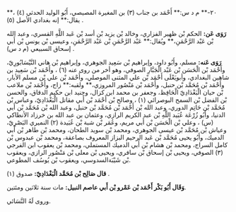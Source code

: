 ٢٠-** م د س:** أَحْمَد بن جناب (٣) بن المغيرة المصيصي، أَبُو الوليد الحدثي (٤) ،** يقال:** إنه بغدادي الأصل (٥) .

**رَوَى عَن:** الحكم بْن ظهير الفزاري، وخالد بْن يزيد بْن أسد بْن عَبد اللَّهِ القسري، وعبد الله بْن عَبْد الرَّحْمَنِ،** ويُقال:** عَبْد الرَّحْمَنِ بْن عَبْد الرَّحْمَنِ، وعيسى بْن يونس بْن أَبي إسحاق السبيعي (م د س) .

**رَوَى عَنه:** مسلم، وأَبُو داود، وإبراهيم بْن سَعِيد الجوهري، وإبراهيم بْن هاني النَّيْسَابُورِيّ، وأَحْمَد بْن الْحَسَن بْن عَبْد الْجَبَّارِ الصوفي، وهو أخر من روى عنه (٦) ، وأَحْمَد بْن سَعِيد بن شاهين البغدادي، وأبويَعْلَى أَحْمَد بْن علي المثنى الموصلي، وأَحْمَد بْن علي بْن مسلم الأبار، وأَحْمَد بْن مُحَمَّد بْن حنبل، وأَحْمَد بْن مَنْصُور المروزي،** ولقبه:** زاج، وأَحْمَد بْن ملاعب بْن حيان الْبَغْدَادِيّ الْحَافِظ، وجعفر بن محمد ابن كزال، وجنيد ابن حكيم الدقاق، والحسن بْن الفضل بْن السمح البوصرائي (١) ، وصالح بْن أَحْمَد بْن أَبي مقاتل الْبَغْدَادِيّ، وعباس بْن مُحَمَّد بْن حَاتِم الدوري، وعبد الله بْن أَحْمَد بْن مُحَمَّد بْن حنبل، وعبد الله بْن مُحَمَّد بْن أَبي الدنيا، وأَبُو زُرْعَة عُبَيد اللَّهِ بْن عبد الكريم الرازي، وعثمان بن عبد الله بن خرزاد الأنطاكي (س) ، وعلي بْن الْحَسَن بْن أَبي مريم، وعُمَر بْن شبة بْن عُبَيدة (٢) النميري البَصْرِيّ، وعياش بْن مُحَمَّد بْن عيسى الجوهري، ومحمد بْن سويد الطحان، ومحمد بْن طاهر بْن أَبي الدميك، وأَبُو يحيى مُحَمَّد بْن عَبد الرحيم البزاز المعروف بصاعقة، ومحمد بْن عبدوس بْن كامل السراج، ومحمد بْن هشام بْن أَبي الدميك المستملي، ومحمد بْن يعقوب ابن الفرجي (٣) الصوفي، ويحيى بْن إسحاق بْن سافري، ويحيى بْن معلى بْن مَنْصُور الرازي، ويعقوب بْن شَيْبَةالسدوسي، ويعقوب بْن يُوسُف المطوعي.

**قال صَالِح بْن مُحَمَّد الْبَغْدَادِيّ:** صدوق (١) .

**وَقَال أَبُو بَكْر أَحْمَد بْن عَمْرو بْن أَبي عاصم النبيل:** مات سنة ثلاثين ومئتين.

وروى لَهُ النَّسَائي.